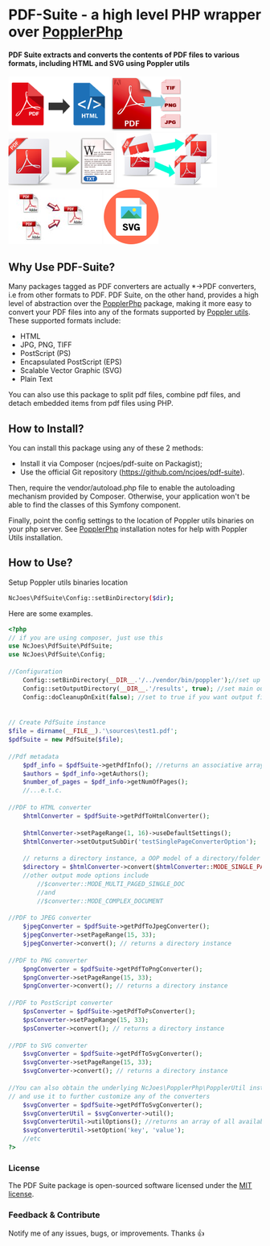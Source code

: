 # PDF-Suite - a high level PHP wrapper over [PopplerPhp](https://github.com/ncjoes/poppler-php) 
#### PDF Suite extracts and converts the contents of PDF files to various formats, including HTML and SVG using Poppler utils

![PDF-to-Html](tests/etc/pdf-to-html5.png)
![PDF-to-Images](tests/etc/pdf-to-image.png)
![PDF-to-Text](tests/etc/pdf-to-text.png)
![PDF-Splitter](tests/etc/pdf-split.png)
![PDF-Combiner](tests/etc/pdf-merger.jpg)
![PDF-to-SVG](tests/etc/pdf-to-svg.png)

## Why Use PDF-Suite?

Many packages tagged as PDF converters are actually *->PDF converters, i.e from other formats to PDF.
PDF Suite, on the other hand, provides a high level of abstraction over the [PopplerPhp](https://github.com/ncjoes/poppler-php) package,
making it more easy to convert your PDF files into any of the formats supported by [Poppler utils](poppler.freedesktop.org).
These supported formats include:

*   HTML
*   JPG, PNG, TIFF
*   PostScript (PS)
*   Encapsulated PostScript (EPS)
*   Scalable Vector Graphic (SVG)
*   Plain Text

You can also use this package to split pdf files, combine pdf files, and detach embedded items from pdf files using PHP.

## How to Install?

You can install this package using any of these 2 methods:

* Install it via Composer (ncjoes/pdf-suite on Packagist);
* Use the official Git repository (https://github.com/ncjoes/pdf-suite).

Then, require the vendor/autoload.php file to enable the autoloading mechanism provided by Composer.
Otherwise, your application won't be able to find the classes of this Symfony component.

Finally, point the config settings to the location of Poppler utils binaries on your php server.
See [PopplerPhp](https://github.com/ncjoes/poppler-php) installation notes for help with Poppler Utils installation.

## How to Use?

Setup Poppler utils binaries location
```bash
NcJoes\PdfSuite\Config::setBinDirectory($dir);
```

Here are some examples.

```php
<?php
// if you are using composer, just use this
use NcJoes\PdfSuite\PdfSuite;
use NcJoes\PdfSuite\Config;

//Configuration
    Config::setBinDirectory(__DIR__.'/../vendor/bin/poppler');//set up poppler binaries location
    Config::setOutputDirectory(__DIR__.'/results', true); //set main output directory
    Config::doCleanupOnExit(false); //set to true if you want output files to be deleted on script termination


// Create PdfSuite instance
$file = dirname(__FILE__).'\sources\test1.pdf';
$pdfSuite = new PdfSuite($file);

//Pdf metadata
    $pdf_info = $pdfSuite->getPdfInfo(); //returns an associative array
    $authors = $pdf_info->getAuthors();
    $number_of_pages = $pdf_info->getNumOfPages();
    //...e.t.c.

//PDF to HTML converter
    $htmlConverter = $pdfSuite->getPdfToHtmlConverter();
    
    $htmlConverter->setPageRange(1, 16)->useDefaultSettings();
    $htmlConverter->setOutputSubDir('testSinglePageConverterOption');
    
    // returns a directory instance, a OOP model of a directory/folder containing the output files
    $directory = $htmlConverter->convert($htmlConverter::MODE_SINGLE_PAGE_PER_DOC);
    //other output mode options include
        //$converter::MODE_MULTI_PAGED_SINGLE_DOC
        //and
        //$converter::MODE_COMPLEX_DOCUMENT

//PDF to JPEG converter
    $jpegConverter = $pdfSuite->getPdfToJpegConverter();
    $jpegConverter->setPageRange(15, 33);
    $jpegConverter->convert(); // returns a directory instance

//PDF to PNG converter
    $pngConverter = $pdfSuite->getPdfToPngConverter();
    $pngConverter->setPageRange(15, 33);
    $pngConverter->convert(); // returns a directory instance

//PDF to PostScript converter
    $psConverter = $pdfSuite->getPdfToPsConverter();
    $psConverter->setPageRange(15, 33);
    $psConverter->convert(); // returns a directory instance

//PDF to SVG converter
    $svgConverter = $pdfSuite->getPdfToSvgConverter();
    $svgConverter->setPageRange(15, 33);
    $svgConverter->convert(); // returns a directory instance

//You can also obtain the underlying NcJoes\PopplerPhp\PopplerUtil instance
// and use it to further customize any of the converters
    $svgConverter = $pdfSuite->getPdfToSvgConverter();
    $svgConverterUtil = $svgConverter->util();
    $svgConverterUtil->utilOptions(); //returns an array of all available options for svgConverter
    $svgConverterUtil->setOption('key', 'value');
    //etc
?>
```

### License
The PDF Suite package is open-sourced software licensed under the [MIT license](http://opensource.org/licenses/MIT).

### Feedback & Contribute

Notify me of any issues, bugs, or improvements. Thanks :+1:
